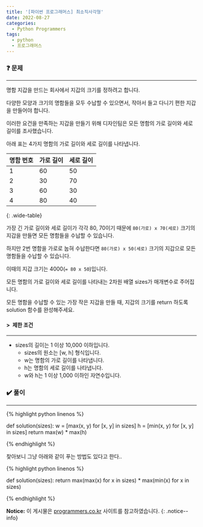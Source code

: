 ```yaml
---
title: '[파이썬 프로그래머스] 최소직사각형'
date: 2022-08-27
categories:
  - Python Programmers
tags:
  - python
  - 프로그래머스
---
```


### ❓ 문제

---

명함 지갑을 만드는 회사에서 지갑의 크기를 정하려고 합니다.

다양한 모양과 크기의 명함들을 모두 수납할 수 있으면서, 작아서 들고 다니기 편한 지갑을 만들어야 합니다.

이러한 요건을 만족하는 지갑을 만들기 위해 디자인팀은 모든 명함의 가로 길이와 세로 길이를 조사했습니다.

아래 표는 4가지 명함의 가로 길이와 세로 길이를 나타냅니다.

| 명함 번호 | 가로 길이 | 세로 길이 |
| --------- | --------- | --------- |
| 1         | 60        | 50        |
| 2         | 30        | 70        |
| 3         | 60        | 30        |
| 4         | 80        | 40        |
{: .wide-table}

가장 긴 가로 길이와 세로 길이가 각각 80, 70이기 때문에 `80(가로) x 70(세로)` 크기의 지갑을 만들면 모든 명함들을 수납할 수 있습니다.

하지만 2번 명함을 가로로 눕혀 수납한다면 `80(가로) x 50(세로)` 크기의 지갑으로 모든 명함들을 수납할 수 있습니다.

이때의 지갑 크기는 4000(`= 80 x 50`)입니다.

모든 명함의 가로 길이와 세로 길이를 나타내는 2차원 배열 sizes가 매개변수로 주어집니다.

모든 명함을 수납할 수 있는 가장 작은 지갑을 만들 때, 지갑의 크기를 return 하도록 solution 함수를 완성해주세요.


#### > &nbsp;제한 조건

---

- sizes의 길이는 1 이상 10,000 이하입니다.
  - sizes의 원소는 [w, h] 형식입니다.
  - w는 명함의 가로 길이를 나타냅니다.
  - h는 명함의 세로 길이를 나타냅니다.
  - w와 h는 1 이상 1,000 이하인 자연수입니다.

### ✔️ 풀이

---

{% highlight python linenos %}

def solution(sizes):
  w = [max(x, y) for [x, y] in sizes]
  h = [min(x, y) for [x, y] in sizes]
  return max(w) * max(h)

{% endhighlight %}

찾아보니 그냥 아래와 같이 푸는 방법도 있다고 한다..

{% highlight python linenos %}

def solution(sizes):
  return max(max(x) for x in sizes) * max(min(x) for x in sizes)

{% endhighlight %}

**Notice:** 이 게시물은 [programmers.co.kr](https://programmers.co.kr/learn/courses/30/lessons/86491) 사이트를 참고하였습니다.
{: .notice--info}

